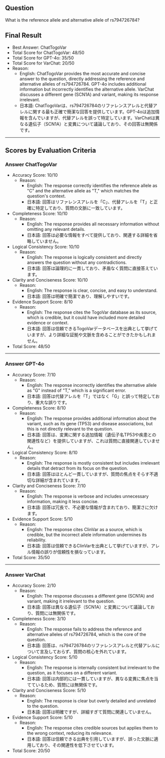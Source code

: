 ## Question

What is the reference allele and alternative allele of rs794726784?

## Final Result

- Best Answer: ChatTogoVar
- Total Score for ChatTogoVar: 48/50
- Total Score for GPT-4o: 35/50
- Total Score for VarChat: 20/50
- Reason:
  - English: ChatTogoVar provides the most accurate and concise answer to the question, directly addressing the reference and alternative alleles of rs794726784. GPT-4o includes additional information but incorrectly identifies the alternative allele. VarChat discusses a different gene (SCN1A) and variant, making its response irrelevant.
  - 日本語: ChatTogoVarは、rs794726784のリファレンスアレルと代替アレルに関する最も正確で簡潔な回答を提供しています。GPT-4oは追加情報を含んでいますが、代替アレルを誤って特定しています。VarChatは異なる遺伝子（SCN1A）と変異について議論しており、その回答は無関係です。

---

## Scores by Evaluation Criteria

### Answer ChatTogoVar
- Accuracy Score: 10/10
  - Reason: 
    - English: The response correctly identifies the reference allele as "C" and the alternative allele as "T," which matches the question's context.
    - 日本語: 回答はリファレンスアレルを「C」、代替アレルを「T」と正確に特定しており、質問の文脈に一致しています。
- Completeness Score: 10/10
  - Reason: 
    - English: The response provides all necessary information without omitting any relevant details.
    - 日本語: 回答は必要な情報をすべて提供しており、関連する詳細を省略していません。
- Logical Consistency Score: 10/10
  - Reason: 
    - English: The response is logically consistent and directly answers the question without any contradictions.
    - 日本語: 回答は論理的に一貫しており、矛盾なく質問に直接答えています。
- Clarity and Conciseness Score: 10/10
  - Reason: 
    - English: The response is clear, concise, and easy to understand.
    - 日本語: 回答は明確で簡潔であり、理解しやすいです。
- Evidence Support Score: 8/10
  - Reason: 
    - English: The response cites the TogoVar database as its source, which is credible, but it could have included more detailed evidence or context.
    - 日本語: 回答は信頼できるTogoVarデータベースを出典として挙げていますが、より詳細な証拠や文脈を含めることができたかもしれません。
- Total Score: 48/50

---

### Answer GPT-4o
- Accuracy Score: 7/10
  - Reason: 
    - English: The response incorrectly identifies the alternative allele as "G" instead of "T," which is a significant error.
    - 日本語: 回答は代替アレルを「T」ではなく「G」と誤って特定しており、重大な誤りです。
- Completeness Score: 8/10
  - Reason: 
    - English: The response provides additional information about the variant, such as its gene (TP53) and disease associations, but this is not directly relevant to the question.
    - 日本語: 回答は、変異に関する追加情報（遺伝子名TP53や疾患との関連性など）を提供していますが、これは質問に直接関連していません。
- Logical Consistency Score: 8/10
  - Reason: 
    - English: The response is mostly consistent but includes irrelevant details that detract from its focus on the question.
    - 日本語: 回答はほとんど一貫していますが、質問の焦点をそらす不適切な詳細が含まれています。
- Clarity and Conciseness Score: 7/10
  - Reason: 
    - English: The response is verbose and includes unnecessary information, making it less concise.
    - 日本語: 回答は冗長で、不必要な情報が含まれており、簡潔さに欠けます。
- Evidence Support Score: 5/10
  - Reason: 
    - English: The response cites ClinVar as a source, which is credible, but the incorrect allele information undermines its reliability.
    - 日本語: 回答は信頼できるClinVarを出典として挙げていますが、アレル情報の誤りが信頼性を損なっています。
- Total Score: 35/50

---

### Answer VarChat
- Accuracy Score: 2/10
  - Reason: 
    - English: The response discusses a different gene (SCN1A) and variant, making it irrelevant to the question.
    - 日本語: 回答は異なる遺伝子（SCN1A）と変異について議論しており、質問には無関係です。
- Completeness Score: 3/10
  - Reason: 
    - English: The response fails to address the reference and alternative alleles of rs794726784, which is the core of the question.
    - 日本語: 回答は、rs794726784のリファレンスアレルと代替アレルについて言及しておらず、質問の核心を外れています。
- Logical Consistency Score: 5/10
  - Reason: 
    - English: The response is internally consistent but irrelevant to the question, as it focuses on a different variant.
    - 日本語: 回答は内部的には一貫していますが、異なる変異に焦点を当てているため、質問には無関係です。
- Clarity and Conciseness Score: 5/10
  - Reason: 
    - English: The response is clear but overly detailed and unrelated to the question.
    - 日本語: 回答は明確ですが、詳細すぎて質問に関連していません。
- Evidence Support Score: 5/10
  - Reason: 
    - English: The response cites credible sources but applies them to the wrong context, reducing its relevance.
    - 日本語: 回答は信頼できる出典を引用していますが、誤った文脈に適用しており、その関連性を低下させています。
- Total Score: 20/50